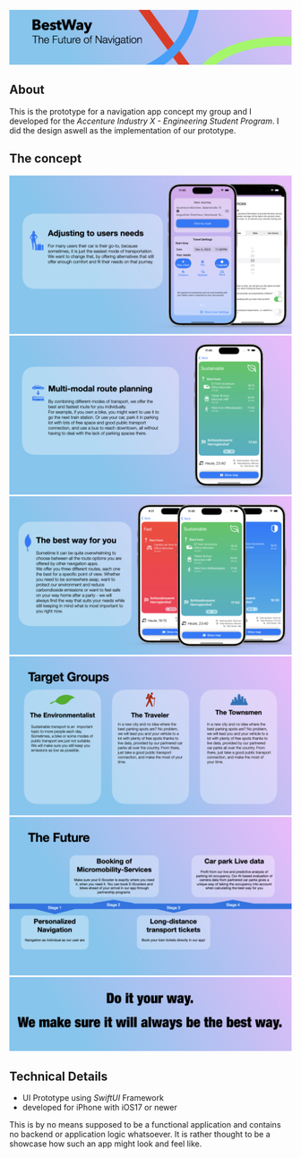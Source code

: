 ![BestWay Banner](media/LinkedIn.001.jpeg)

## About

This is the prototype for a navigation app concept my group and I developed for the _Accenture Industry X - Engineering Student Program_. 
I did the design aswell as the implementation of our prototype.


## The concept

![BestWay Banner](media/LinkedIn.002.jpeg)
![BestWay Banner](media/LinkedIn.003.jpeg)
![BestWay Banner](media/LinkedIn.004.jpeg)
![BestWay Banner](media/LinkedIn.005.jpeg)
![BestWay Banner](media/LinkedIn.006.jpeg)
![BestWay Banner](media/LinkedIn.007.jpeg)

## Technical Details

- UI Prototype using _SwiftUI_ Framework
- developed for iPhone with iOS17 or newer

This is by no means supposed to be a functional application and contains no backend or application logic whatsoever. It is rather thought to be a showcase how such an app might look and feel like.